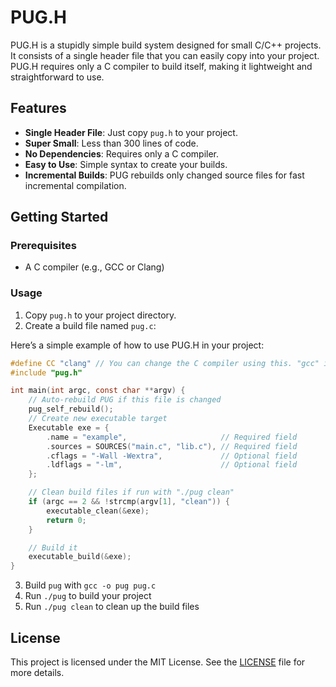 # PUG.H

PUG.H is a stupidly simple build system designed for small C/C++ projects.
It consists of a single header file that you can easily copy into your project.
PUG.H requires only a C compiler to build itself, making it lightweight and straightforward to use.

## Features

- **Single Header File**: Just copy `pug.h` to your project.
- **Super Small**: Less than 300 lines of code.
- **No Dependencies**: Requires only a C compiler.
- **Easy to Use**: Simple syntax to create your builds.
- **Incremental Builds**: PUG rebuilds only changed source files for fast incremental compilation.

## Getting Started

### Prerequisites

- A C compiler (e.g., GCC or Clang)

### Usage

1. Copy `pug.h` to your project directory.
2. Create a build file named `pug.c`:

Here’s a simple example of how to use PUG.H in your project:

```c
#define CC "clang" // You can change the C compiler using this. "gcc" is the default.
#include "pug.h"

int main(int argc, const char **argv) {
    // Auto-rebuild PUG if this file is changed
    pug_self_rebuild();
    // Create new executable target
    Executable exe = {
        .name = "example",                     // Required field
        .sources = SOURCES("main.c", "lib.c"), // Required field
        .cflags = "-Wall -Wextra",             // Optional field
        .ldflags = "-lm",                      // Optional field
    };

    // Clean build files if run with "./pug clean"
    if (argc == 2 && !strcmp(argv[1], "clean")) {
        executable_clean(&exe);
        return 0;
    }

    // Build it
    executable_build(&exe);
}
```

3. Build `pug` with `gcc -o pug pug.c`
4. Run `./pug` to build your project
5. Run `./pug clean` to clean up the build files

## License

This project is licensed under the MIT License. See the [LICENSE](LICENSE) file for more details.
